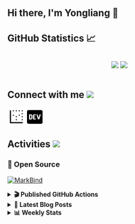 ## Hi there, I'm Yongliang 👋 

## GitHub Statistics :chart_with_upwards_trend:
<div align="center">
<div style="display: flex; align-items: center; justify-content: center;">

[![](https://github-readme-stats.vercel.app/api?username=tlylt&show_icons=true&theme=tokyonight&hide_border=true&locale=en)](https://github.com/tlylt)
[![](https://github-readme-streak-stats.herokuapp.com/?user=tlylt&theme=tokyonight&hide_border=true)](https://github.com/tlylt)
</div>
</div>

## Connect with me <img src="https://media.giphy.com/media/2wh5K5yE3ulp3xgYcG/giphy-downsized.gif" width="30">

<a href="https://www.yongliangliu.com/" target="_blank"><img align="center" src="static/site-icon.png" alt="yongliangliu.com" height="40" width="40" /></a>
<a href="https://dev.to/tlylt" target="_blank"><img align="center" src="static/dev-badge.svg" alt="dev.to/tlylt" height="35" width="35" /></a>

## Activities <img src="https://media.giphy.com/media/WUlplcMpOCEmTGBtBW/giphy.gif" width="30">

### 🔭 Open Source

[![MarkBind](https://github-readme-stats.vercel.app/api/pin/?username=markbind&repo=markbind)](https://github.com/MarkBind/markbind)

<details>
<summary> <b>🎬 Published GitHub Actions </b> </summary>

[![install-graphviz](https://github-readme-stats.vercel.app/api/pin/?username=tlylt&repo=install-graphviz)](https://github.com/tlylt/install-graphviz)

[![reposense-action](https://github-readme-stats.vercel.app/api/pin/?username=tlylt&repo=reposense-action)](https://github.com/tlylt/reposense-action)

[![markbin-action](https://github-readme-stats.vercel.app/api/pin/?username=markbind&repo=markbind-action)](https://github.com/MarkBind/markbind-action)

</details>

<details>
<summary> <b>📕 Latest Blog Posts</b> </summary>

<!-- BLOG-POST-LIST:START -->
- [Repository Pattern, Revisited](https://www.yongliangliu.com/blog/repository-pattern-revisited/)
- [Open Source Software &lpar;OSS&rpar; Developer Journey](https://www.yongliangliu.com/blog/oss-dev-logs/)
- [Crossing abstraction barrier between parent and child class](https://www.yongliangliu.com/blog/cross-abstraction-barrier-between-parent-child/)
- [Intermediate GitHub CI Workflow Walk Through](https://www.yongliangliu.com/blog/intermediate-github-ci-workflow-walk-through/)
- [RooFind](https://www.yongliangliu.com/blog/roofind/)
<!-- BLOG-POST-LIST:END -->

</details>

<details>
<summary> <b>📊 Weekly Stats</b> </summary>

<!--START_SECTION:waka-->
![Code Time](http://img.shields.io/badge/Code%20Time-591%20hrs%2050%20mins-blue)

**🐱 My GitHub Data** 

> 🏆 4,381 Contributions in the Year 2022
 > 
> 📦 321.7 kB Used in GitHub's Storage 
 > 
> 🚫 Not Opted to Hire
 > 
> 📜 125 Public Repositories 
 > 
> 🔑 26 Private Repositories  
 > 
**I'm an Early 🐤** 

```text
🌞 Morning    388 commits    ███████░░░░░░░░░░░░░░░░░░   29.02% 
🌆 Daytime    328 commits    ██████░░░░░░░░░░░░░░░░░░░   24.53% 
🌃 Evening    515 commits    █████████░░░░░░░░░░░░░░░░   38.52% 
🌙 Night      106 commits    ██░░░░░░░░░░░░░░░░░░░░░░░   7.93%

```
📅 **I'm Most Productive on Friday** 

```text
Monday       169 commits    ███░░░░░░░░░░░░░░░░░░░░░░   12.64% 
Tuesday      120 commits    ██░░░░░░░░░░░░░░░░░░░░░░░   8.98% 
Wednesday    201 commits    ███░░░░░░░░░░░░░░░░░░░░░░   15.03% 
Thursday     209 commits    ████░░░░░░░░░░░░░░░░░░░░░   15.63% 
Friday       269 commits    █████░░░░░░░░░░░░░░░░░░░░   20.12% 
Saturday     197 commits    ███░░░░░░░░░░░░░░░░░░░░░░   14.73% 
Sunday       172 commits    ███░░░░░░░░░░░░░░░░░░░░░░   12.86%

```


📊 **This Week I Spent My Time On** 

```text
⌚︎ Time Zone: Asia/Singapore

💬 Programming Languages: 
C++                      25 mins             ████████░░░░░░░░░░░░░░░░░   34.07% 
Other                    16 mins             █████░░░░░░░░░░░░░░░░░░░░   21.78% 
Text                     12 mins             ████░░░░░░░░░░░░░░░░░░░░░   17.22% 
Solidity                 12 mins             ████░░░░░░░░░░░░░░░░░░░░░   16.73% 
Python                   4 mins              █░░░░░░░░░░░░░░░░░░░░░░░░   6.74%

```


 Last Updated on 17/11/2022 00:41:31 UTC
<!--END_SECTION:waka-->

</details>
